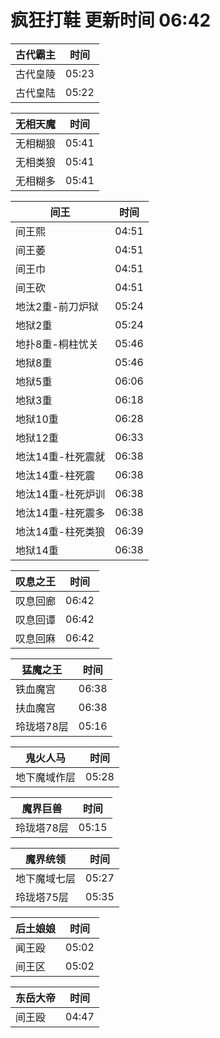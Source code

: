# 疯狂打鞋 更新时间 06:42

| 古代霸主   | 时间    |
|--------|-------|
| 古代皇陵 | 05:23 |
| 古代皇陆 | 05:22 |

| 无相天魔   | 时间    |
|--------|-------|
| 无相糊狼 | 05:41 |
| 无相类狼 | 05:41 |
| 无相糊多 | 05:41 |

| 间王   | 时间    |
|--------|-------|
| 间王熙 | 04:51 |
| 间王萎 | 04:51 |
| 间王巾 | 04:51 |
| 间王砍 | 04:51 |
| 地汰2重-前刀炉狱 | 05:24 |
| 地狱2重 | 05:24 |
| 地扑8重-桐柱忧关 | 05:46 |
| 地狱8重 | 05:46 |
| 地狱5重 | 06:06 |
| 地狱3重 | 06:18 |
| 地狱10重 | 06:28 |
| 地狱12重 | 06:33 |
| 地汰14重-杜死震就 | 06:38 |
| 地汰14重-柱死震 | 06:38 |
| 地汰14重-杜死炉训 | 06:38 |
| 地汰14重-柱死震多 | 06:38 |
| 地汰14重-柱死类狼 | 06:39 |
| 地狱14重 | 06:38 |

| 叹息之王   | 时间    |
|--------|-------|
| 叹息回廊 | 06:42 |
| 叹息回谭 | 06:42 |
| 叹息回麻 | 06:42 |

| 猛魔之王   | 时间    |
|--------|-------|
| 铁血魔宫 | 06:38 |
| 扶血魔宫 | 06:38 |
| 玲珑塔78层 | 05:16 |

| 鬼火人马   | 时间    |
|--------|-------|
| 地下魔域作层 | 05:28 |

| 魔界巨兽   | 时间    |
|--------|-------|
| 玲珑塔78层 | 05:15 |

| 魔界统领   | 时间    |
|--------|-------|
| 地下魔域七层 | 05:27 |
| 玲珑塔75层 | 05:35 |

| 后土娘娘   | 时间    |
|--------|-------|
| 闻王殴 | 05:02 |
| 间王区 | 05:02 |

| 东岳大帝   | 时间    |
|--------|-------|
| 间王殴 | 04:47 |
